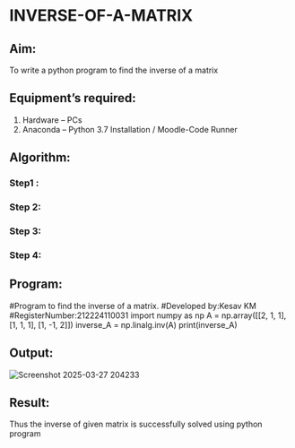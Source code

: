 # INVERSE-OF-A-MATRIX
## Aim:
To write a python program to find the inverse of a matrix
## Equipment’s required:
1. 	Hardware – PCs
2. 	Anaconda – Python 3.7 Installation / Moodle-Code Runner
## Algorithm:
### Step1 : 
### Step 2: 
### Step 3: 
### Step 4: 

## Program:
#Program to find the inverse of a matrix.
#Developed by:Kesav KM
#RegisterNumber:212224110031
import numpy as np
A = np.array([[2, 1, 1],
              [1, 1, 1],
              [1, -1, 2]])
inverse_A = np.linalg.inv(A)
print(inverse_A)
## Output:
![Screenshot 2025-03-27 204233](https://github.com/user-attachments/assets/bc4819a8-1de0-400b-aa02-cb26224b9596)

## Result:
Thus the inverse of given matrix is successfully solved using python program

